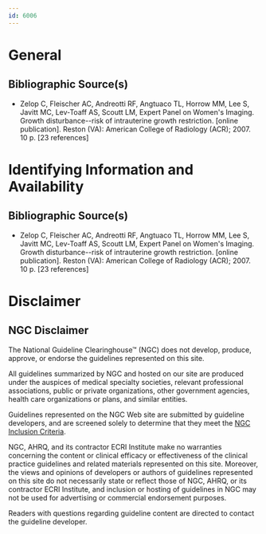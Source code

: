 ```yaml
---
id: 6006
---
```


# General

## Bibliographic Source(s)

- Zelop C, Fleischer AC, Andreotti RF, Angtuaco TL, Horrow MM, Lee S, Javitt MC, Lev-Toaff AS, Scoutt LM, Expert Panel on Women's Imaging. Growth disturbance--risk of intrauterine growth restriction. [online publication]. Reston (VA): American College of Radiology (ACR); 2007. 10 p. [23 references]

# Identifying Information and Availability

## Bibliographic Source(s)

- Zelop C, Fleischer AC, Andreotti RF, Angtuaco TL, Horrow MM, Lee S, Javitt MC, Lev-Toaff AS, Scoutt LM, Expert Panel on Women's Imaging. Growth disturbance--risk of intrauterine growth restriction. [online publication]. Reston (VA): American College of Radiology (ACR); 2007. 10 p. [23 references]

# Disclaimer

## NGC Disclaimer

The National Guideline Clearinghouse™ (NGC) does not develop, produce, approve, or endorse the guidelines represented on this site.

All guidelines summarized by NGC and hosted on our site are produced under the auspices of medical specialty societies, relevant professional associations, public or private organizations, other government agencies, health care organizations or plans, and similar entities.

Guidelines represented on the NGC Web site are submitted by guideline developers, and are screened solely to determine that they meet the [NGC Inclusion Criteria](/help-and-about/summaries/inclusion-criteria).

NGC, AHRQ, and its contractor ECRI Institute make no warranties concerning the content or clinical efficacy or effectiveness of the clinical practice guidelines and related materials represented on this site. Moreover, the views and opinions of developers or authors of guidelines represented on this site do not necessarily state or reflect those of NGC, AHRQ, or its contractor ECRI Institute, and inclusion or hosting of guidelines in NGC may not be used for advertising or commercial endorsement purposes.

Readers with questions regarding guideline content are directed to contact the guideline developer.

